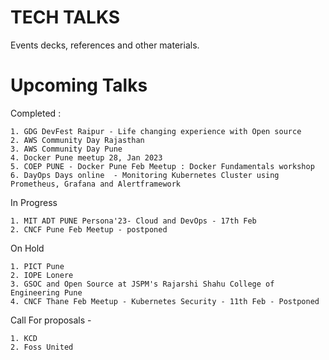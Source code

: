 # TECH TALKS

Events decks, references and other materials.


# Upcoming Talks


Completed :
```
1. GDG DevFest Raipur - Life changing experience with Open source
2. AWS Community Day Rajasthan
3. AWS Community Day Pune
4. Docker Pune meetup 28, Jan 2023
5. COEP PUNE - Docker Pune Feb Meetup : Docker Fundamentals workshop
6. DayOps Days online  - Monitoring Kubernetes Cluster using Prometheus, Grafana and Alertframework
```

In Progress
```
1. MIT ADT PUNE Persona'23- Cloud and DevOps - 17th Feb
2. CNCF Pune Feb Meetup - postponed 
```

On Hold
```
1. PICT Pune
2. IOPE Lonere
3. GSOC and Open Source at JSPM's Rajarshi Shahu College of Engineering Pune
4. CNCF Thane Feb Meetup - Kubernetes Security - 11th Feb - Postponed 
```

Call For proposals - 
```
1. KCD
2. Foss United
```

